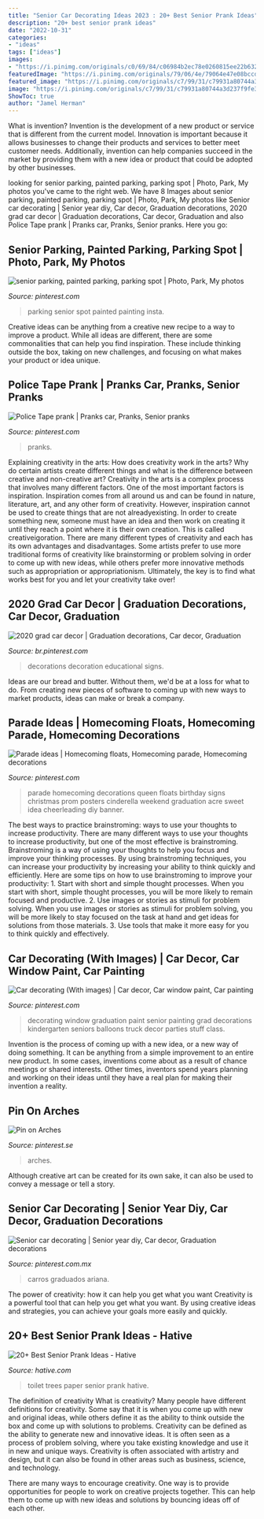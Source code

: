 ```yaml
---
title: "Senior Car Decorating Ideas 2023 : 20+ Best Senior Prank Ideas"
description: "20+ best senior prank ideas"
date: "2022-10-31"
categories:
- "ideas"
tags: ["ideas"]
images:
- "https://i.pinimg.com/originals/c0/69/84/c06984b2ec78e0260815ee22b632a2f8.jpg"
featuredImage: "https://i.pinimg.com/originals/79/06/4e/79064e47e08bccd9c890e25fa39ea885.jpg"
featured_image: "https://i.pinimg.com/originals/c7/99/31/c79931a80744a3d237f9fe33e5e3e466.jpg"
image: "https://i.pinimg.com/originals/c7/99/31/c79931a80744a3d237f9fe33e5e3e466.jpg"
ShowToc: true
author: "Jamel Herman"
---
```



What is invention?
Invention is the development of a new product or service that is different from the current model. Innovation is important because it allows businesses to change their products and services to better meet customer needs. Additionally, invention can help companies succeed in the market by providing them with a new idea or product that could be adopted by other businesses.

	

		
looking for senior parking, painted parking, parking spot | Photo, Park, My photos you've came to the right web. We have 8 Images about senior parking, painted parking, parking spot | Photo, Park, My photos like Senior car decorating | Senior year diy, Car decor, Graduation decorations, 2020 grad car decor | Graduation decorations, Car decor, Graduation and also Police Tape prank | Pranks car, Pranks, Senior pranks. Here you go:
		
    
## Senior Parking, Painted Parking, Parking Spot | Photo, Park, My Photos

<img loading=lazy src="https://i.pinimg.com/originals/9b/44/45/9b444572453006693625f9d124f0e788.jpg" onerror="this.onerror=null;this.src='https://tse4.mm.bing.net/th?id=OIP.eCNwgaCLYgStOvZ8Xq25_wHaJ4&amp;pid=15.1';" alt="senior parking, painted parking, parking spot | Photo, Park, My photos">

_Source: pinterest.com_

>parking senior spot painted painting insta. 

	

Creative ideas can be anything from a creative new recipe to a way to improve a product. While all ideas are different, there are some commonalities that can help you find inspiration. These include thinking outside the box, taking on new challenges, and focusing on what makes your product or idea unique.

    
## Police Tape Prank | Pranks Car, Pranks, Senior Pranks

<img loading=lazy src="https://i.pinimg.com/originals/c0/69/84/c06984b2ec78e0260815ee22b632a2f8.jpg" onerror="this.onerror=null;this.src='https://tse1.mm.bing.net/th?id=OIP.kI6y0th2YSdwCa-KwWwfVgHaJ4&amp;pid=15.1';" alt="Police Tape prank | Pranks car, Pranks, Senior pranks">

_Source: pinterest.com_

>pranks. 

	

Explaining creativity in the arts: How does creativity work in the arts? Why do certain artists create different things and what is the difference between creative and non-creative art?
Creativity in the arts is a complex process that involves many different factors. One of the most important factors is inspiration. Inspiration comes from all around us and can be found in nature, literature, art, and any other form of creativity. However, inspiration cannot be used to create things that are not alreadyexisting. In order to create something new, someone must have an idea and then work on creating it until they reach a point where it is their own creation. This is called creativeigoration. There are many different types of creativity and each has its own advantages and disadvantages. Some artists prefer to use more traditional forms of creativity like brainstorming or problem solving in order to come up with new ideas, while others prefer more innovative methods such as appropriation or appropriationism. Ultimately, the key is to find what works best for you and let your creativity take over!

    
## 2020 Grad Car Decor | Graduation Decorations, Car Decor, Graduation

<img loading=lazy src="https://i.pinimg.com/originals/70/e9/31/70e931f4ceb0e94b88aa7fbd3ed40a63.jpg" onerror="this.onerror=null;this.src='https://tse3.mm.bing.net/th?id=OIP.GbJUU56H4rjJV18AXbIW5AHaGX&amp;pid=15.1';" alt="2020 grad car decor | Graduation decorations, Car decor, Graduation">

_Source: br.pinterest.com_

>decorations decoration educational signs. 

	

Ideas are our bread and butter. Without them, we'd be at a loss for what to do. From creating new pieces of software to coming up with new ways to market products, ideas can make or break a company.

    
## Parade Ideas | Homecoming Floats, Homecoming Parade, Homecoming Decorations

<img loading=lazy src="https://i.pinimg.com/originals/c7/99/31/c79931a80744a3d237f9fe33e5e3e466.jpg" onerror="this.onerror=null;this.src='https://tse3.mm.bing.net/th?id=OIP.4ckBWQqkp2jDOF4dfOfN8QHaFj&amp;pid=15.1';" alt="Parade ideas | Homecoming floats, Homecoming parade, Homecoming decorations">

_Source: pinterest.com_

>parade homecoming decorations queen floats birthday signs christmas prom posters cinderella weekend graduation acre sweet idea cheerleading diy banner. 

	

The best ways to practice brainstroming: ways to use your thoughts to increase productivity.
There are many different ways to use your thoughts to increase productivity, but one of the most effective is brainstroming. Brainstroming is a way of using your thoughts to help you focus and improve your thinking processes. By using brainstroming techniques, you can increase your productivity by increasing your ability to think quickly and efficiently. Here are some tips on how to use brainstroming to improve your productivity: 1. Start with short and simple thought processes. When you start with short, simple thought processes, you will be more likely to remain focused and productive. 2. Use images or stories as stimuli for problem solving. When you use images or stories as stimuli for problem solving, you will be more likely to stay focused on the task at hand and get ideas for solutions from those materials. 3. Use tools that make it more easy for you to think quickly and effectively.

    
## Car Decorating (With Images) | Car Decor, Car Window Paint, Car Painting

<img loading=lazy src="https://i.pinimg.com/originals/79/06/4e/79064e47e08bccd9c890e25fa39ea885.jpg" onerror="this.onerror=null;this.src='https://tse2.mm.bing.net/th?id=OIP.IpLa5VqY4GG8Gy0kutWEbwHaFh&amp;pid=15.1';" alt="Car decorating (With images) | Car decor, Car window paint, Car painting">

_Source: pinterest.com_

>decorating window graduation paint senior painting grad decorations kindergarten seniors balloons truck decor parties stuff class. 

	

Invention is the process of coming up with a new idea, or a new way of doing something. It can be anything from a simple improvement to an entire new product. In some cases, inventions come about as a result of chance meetings or shared interests. Other times, inventors spend years planning and working on their ideas until they have a real plan for making their invention a reality.

    
## Pin On Arches

<img loading=lazy src="https://i.pinimg.com/originals/8e/08/5a/8e085a4009efc8458a4b60c094f9dcda.jpg" onerror="this.onerror=null;this.src='https://tse4.mm.bing.net/th?id=OIP.jIV0gvXmGmkL1MwcoS--FQHaFk&amp;pid=15.1';" alt="Pin on Arches">

_Source: pinterest.se_

>arches. 

	

Although creative art can be created for its own sake, it can also be used to convey a message or tell a story.

    
## Senior Car Decorating | Senior Year Diy, Car Decor, Graduation Decorations

<img loading=lazy src="https://i.pinimg.com/736x/93/8c/e8/938ce84c3b50ab7a31b5da6542fe8d62.jpg" onerror="this.onerror=null;this.src='https://tse3.mm.bing.net/th?id=OIP.TDn2nLPYV7PNGHLYqbp8IwHaI2&amp;pid=15.1';" alt="Senior car decorating | Senior year diy, Car decor, Graduation decorations">

_Source: pinterest.com.mx_

>carros graduados ariana. 

	

The power of creativity: how it can help you get what you want
Creativity is a powerful tool that can help you get what you want. By using creative ideas and strategies, you can achieve your goals more easily and quickly.

    
## 20+ Best Senior Prank Ideas - Hative

<img loading=lazy src="https://hative.com/wp-content/uploads/2014/04/senior-prank-ideas/22-toilet-paper-on-trees.jpg" onerror="this.onerror=null;this.src='https://tse4.mm.bing.net/th?id=OIP.qtnSG_xbVcHUkUckVuoA7QHaFj&amp;pid=15.1';" alt="20+ Best Senior Prank Ideas - Hative">

_Source: hative.com_

>toilet trees paper senior prank hative. 

	

The definition of creativity
What is creativity? Many people have different definitions for creativity. Some say that it is when you come up with new and original ideas, while others define it as the ability to think outside the box and come up with solutions to problems.
Creativity can be defined as the ability to generate new and innovative ideas. It is often seen as a process of problem solving, where you take existing knowledge and use it in new and unique ways. Creativity is often associated with artistry and design, but it can also be found in other areas such as business, science, and technology.

There are many ways to encourage creativity. One way is to provide opportunities for people to work on creative projects together. This can help them to come up with new ideas and solutions by bouncing ideas off of each other.

